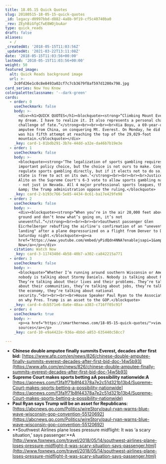 ```yaml
---
title: 18.05.15 Quick Quotes
slug: 20180515-18-05-15-quick-quotes
_id: legacy-d0997bbd-d882-4a8b-9f19-cf5c40740ba0
_rev: ZEyhBiGfgCfwE8WOjbuAar
type: quick_reads
draft: false
aliases:
  - /
_createdAt: '2018-05-15T11:03:56Z'
_updatedAt: '2021-03-22T13:11:08Z'
date: '2018-05-15T11:03:56+00:00'
lastmod: '2018-05-15T11:03:56+00:00'
weight: 50
featured_image:
  alt: Quick Reads background image
  url: >-
    2c0fd26e1c0c8e8493a02cf7c7cb3679f8af597d1200x798.jpg
card_series: Now You Know
colorpaletteclassname: '--dark-green'
cards:
  - order: 0
    useCheckmark: false
    body: >-
      <div><h1>QUICK QUOTES</h1><blockquote><strong>“Climbing Mount Everest is
      my dream. I have to realize it. It also represents a personal challenge, a
      challenge of fate.”</strong><br><br><br><br>Xia Boyu, a 69-year-old double
      amputee from China, on conquering Mt. Everest. On Monday, he did it - it
      was his fifth attempt at reaching the top of the 29,029-foot
      mountain.</blockquote></div>
    _key: card-1-81bdb291-3b7e-44dd-a32e-da46b7b19e3e
  - order: 1
    useCheckmark: false
    body: >-
      <blockquote><strong>‘The legalization of sports gambling requires an
      important policy choice, but the choice is not ours to make. Congress can
      regulate sports gambling directly, but if it elects not to do so, each
      state is free to act on its own.’</strong><br><br><br><br>Justice Samuel
      Alito on the Supreme Court's 6-3 vote to allow sports gambling nationwide
      - not just in Nevada. All 4 major professional sports leagues, the NCAA
      &amp; the Trump administration oppose the ruling.</blockquote>
    _key: card-2-b193c766-5e85-4434-8c61-ba17e429fe98
  - order: 2
    useCheckmark: false
    body: >-
      <div><blockquote><strong>“When you’re in the air 20,000 feet above the
      ground and don’t know what’s going on, it’s not
      uneventful.”</strong><br><br><br><br>Southwest passenger Glen
      Eicrhelberger rebuffing the airline's confirmation of an "uneventful
      landing" after a plane depressurized on a flight from Denver to Dallas on
      Saturday night.</blockquote><p><a
      href="https://www.youtube.com/embed/yPidQdn4NNA?enablejsapi=1&amp;autoplay=1&amp;rel=0">Watch
      Now</a></p></div>
    citation: Watch Now
    _key: card-3-1174340d-4b58-40b7-a302-ca842215a771
  - order: 3
    useCheckmark: false
    body: >-
      <blockquote>“Whether I’m running around southern Wisconsin or America,
      nobody is talking about Stormy Daniels. Nobody is talking about Russia.
      They’re talking about their lives and their problems. They’re talking
      about their communities, they’re talking about jobs, they’re talking about
      the economy, they’re talking about national
      security.”<br><br><br><br>House Speaker Paul Ryan to the Associated Press
      on why Pres. Trump is an asset to the GOP.</blockquote>
    _key: card-4-dcb571e6-8a6e-48aa-a383-c716ff05c91f
  - order: 4
    useCheckmark: true
    body: >-
      <p><a href="https://smarthernews.com/18-05-15-quick-quotes/">view
      sources</a></p>
    _key: card-10-e9a4422e-936a-4bbd-a853-635440c58cc7

---
```

* **Chinese double amputee finally summits Everest, decades after first bid:** [https://www.afp.com/en/news/826/chinese-double-amputee-finally-summits-everest-decades-after-first-bid-doc-14w5b93](https://www.afp.com/en/news/826/chinese-double-amputee-finally-summits-everest-decades-after-first-bid-doc-14w5b93)
* **Supreme Court makes sports betting aA possibility nationwide:A** [https://apnews.com/f3fa1f71b8f44378a7e2c51d321b13b4/Supreme-Court-makes-sports-betting-a-possibility-nationwide](https://apnews.com/f3fa1f71b8f44378a7e2c51d321b13b4/Supreme-Court-makes-sports-betting-a-possibility-nationwide)
* **Paul Ryan says Trump will be an asset for Republicans:** [https://abcnews.go.com/Politics/wireStory/paul-ryan-warns-blue-wave-wisconsin-gop-convention-55120692](https://abcnews.go.com/Politics/wireStory/paul-ryan-warns-blue-wave-wisconsin-gop-convention-55120692)
* **Southwest Airlines plane loses pressure midflight: It was ‘a scary situation,’ says passenger:**A [http://www.foxnews.com/travel/2018/05/14/southwest-airlines-plane-loses-pressure-midflight-it-was-scary-situation-says-passenger.html](http://www.foxnews.com/travel/2018/05/14/southwest-airlines-plane-loses-pressure-midflight-it-was-scary-situation-says-passenger.html)